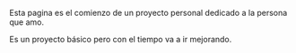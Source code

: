 Esta pagina es el comienzo de un proyecto personal dedicado a la persona que amo.

Es un proyecto básico pero con el tiempo va a ir mejorando.
